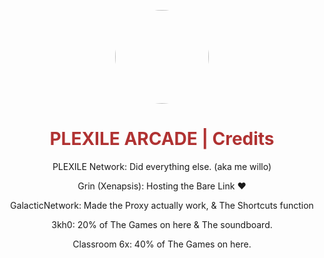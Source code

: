 
<p align="center">
<kbd>
<img style="border-radius:50%" height="150px" src="/images/plexilearcade.png">
</kbd>
</p>
<h1 align="center" style="color: #b03232;">PLEXILE ARCADE | Credits</h1>
<p align="center">PLEXILE Network: Did everything else. (aka me willo)</p>
<p align="center">Grin (Xenapsis): Hosting the Bare Link ❤️</p>
<p align="center">GalacticNetwork: Made the Proxy actually work, & The Shortcuts function</p>
<p align="center">3kh0: 20% of The Games on here & The soundboard.</p>
<p align="center">Classroom 6x: 40% of The Games on here.</p>

